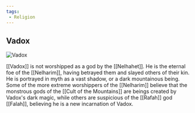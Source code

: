 ```yaml
---
tags:
 - Religion
---
```


## Vadox

![Vadox](vadox.png)

[[Vadox]] is not worshipped as a god by the [[Nelhahet]]. He is the eternal foe of the [[Nelharim]], having betrayed them and slayed others of their kin. He is portrayed in myth as a vast shadow, or a dark mountainous being.
Some of the more extreme worshippers of the [[Nelharim]] believe that the monstrous gods of the [[Cult of the Mountains]] are beings created by Vadox's dark magic, while others are suspicious of the [[Rafah]] god [[Falah]], believing he is a new incarnation of Vadox.